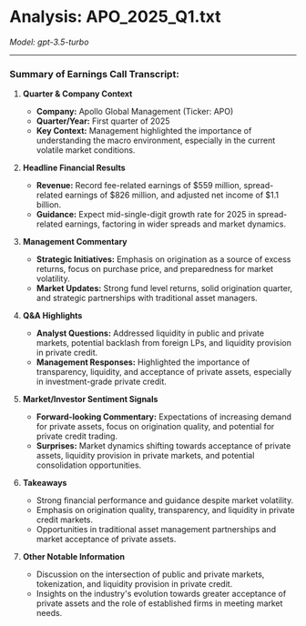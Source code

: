 # Analysis: APO_2025_Q1.txt

*Model: gpt-3.5-turbo*

---

### Summary of Earnings Call Transcript:

1. **Quarter & Company Context**
   - **Company:** Apollo Global Management (Ticker: APO)
   - **Quarter/Year:** First quarter of 2025
   - **Key Context:** Management highlighted the importance of understanding the macro environment, especially in the current volatile market conditions.

2. **Headline Financial Results**
   - **Revenue:** Record fee-related earnings of $559 million, spread-related earnings of $826 million, and adjusted net income of $1.1 billion.
   - **Guidance:** Expect mid-single-digit growth rate for 2025 in spread-related earnings, factoring in wider spreads and market dynamics.

3. **Management Commentary**
   - **Strategic Initiatives:** Emphasis on origination as a source of excess returns, focus on purchase price, and preparedness for market volatility.
   - **Market Updates:** Strong fund level returns, solid origination quarter, and strategic partnerships with traditional asset managers.

4. **Q&A Highlights**
   - **Analyst Questions:** Addressed liquidity in public and private markets, potential backlash from foreign LPs, and liquidity provision in private credit.
   - **Management Responses:** Highlighted the importance of transparency, liquidity, and acceptance of private assets, especially in investment-grade private credit.

5. **Market/Investor Sentiment Signals**
   - **Forward-looking Commentary:** Expectations of increasing demand for private assets, focus on origination quality, and potential for private credit trading.
   - **Surprises:** Market dynamics shifting towards acceptance of private assets, liquidity provision in private markets, and potential consolidation opportunities.

6. **Takeaways**
   - Strong financial performance and guidance despite market volatility.
   - Emphasis on origination quality, transparency, and liquidity in private credit markets.
   - Opportunities in traditional asset management partnerships and market acceptance of private assets.

7. **Other Notable Information**
   - Discussion on the intersection of public and private markets, tokenization, and liquidity provision in private credit.
   - Insights on the industry's evolution towards greater acceptance of private assets and the role of established firms in meeting market needs.
